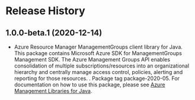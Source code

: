 # Release History

## 1.0.0-beta.1 (2020-12-14)

- Azure Resource Manager ManagementGroups client library for Java. This package contains Microsoft Azure SDK for ManagementGroups Management SDK. The Azure Management Groups API enables consolidation of multiple 
subscriptions/resources into an organizational hierarchy and centrally 
manage access control, policies, alerting and reporting for those resources.
. Package tag package-2020-05. For documentation on how to use this package, please see [Azure Management Libraries for Java](https://aka.ms/azsdk/java/mgmt).